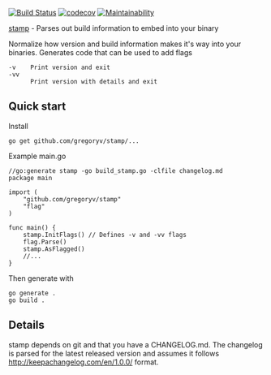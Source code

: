 [![Build Status](https://travis-ci.org/gregoryv/stamp.svg?branch=master)](https://travis-ci.org/gregoryv/stamp)
[![codecov](https://codecov.io/gh/gregoryv/stamp/branch/master/graph/badge.svg)](https://codecov.io/gh/gregoryv/stamp)
[![Maintainability](https://api.codeclimate.com/v1/badges/b0001c5ba7cd098b183d/maintainability)](https://codeclimate.com/github/gregoryv/stamp/maintainability)

[stamp](https://godoc.org/github.com/gregoryv/stamp) - Parses out build information to embed into your binary

Normalize how version and build information makes it's way into your binaries.
Generates code that can be used to add flags

    -v    Print version and exit
    -vv
          Print version with details and exit

## Quick start

Install

    go get github.com/gregoryv/stamp/...

Example main.go

	//go:generate stamp -go build_stamp.go -clfile changelog.md
    package main

	import (
		"github.com/gregoryv/stamp"
		"flag"
	)

	func main() {
		stamp.InitFlags() // Defines -v and -vv flags
		flag.Parse()
		stamp.AsFlagged()
		//...
	}


Then generate with

    go generate .
	go build .

## Details

stamp depends on git and that you have a CHANGELOG.md. The changelog is parsed for the latest
released version and assumes it follows http://keepachangelog.com/en/1.0.0/ format.
